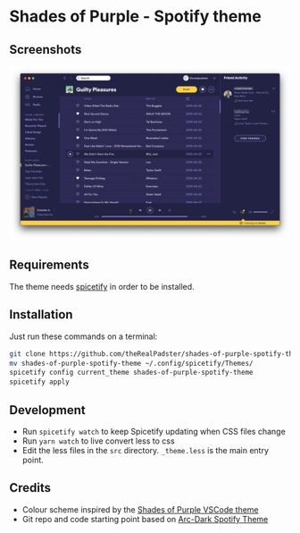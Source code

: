 # Shades of Purple - Spotify theme

## Screenshots

![shades-of-purple-screenshot](screenshot.png)

## Requirements
The theme needs [spicetify](https://github.com/khanhas/spicetify-cli) in order to be installed.

## Installation

Just run these commands on a terminal:

```bash
git clone https://github.com/theRealPadster/shades-of-purple-spotify-theme
mv shades-of-purple-spotify-theme ~/.config/spicetify/Themes/
spicetify config current_theme shades-of-purple-spotify-theme
spicetify apply
```

## Development

* Run `spicetify watch` to keep Spicetify updating when CSS files change
* Run `yarn watch` to live convert less to css
* Edit the less files in the `src` directory. `_theme.less` is the main entry point. 

## Credits
* Colour scheme inspired by the [Shades of Purple VSCode theme](https://github.com/ahmadawais/shades-of-purple-vscode)
* Git repo and code starting point based on [Arc-Dark Spotify Theme](https://github.com/meliot/Arc-Dark-Spotify-Theme)
